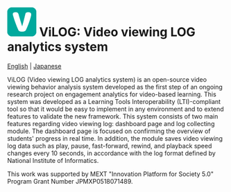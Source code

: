 # ![ロゴ](docs/assets/ViLOG_s.png)  ViLOG: Video viewing LOG analytics system

[English](README-en.md) | [Japanese](README-ja.md)

ViLOG (Video viewing LOG analytics system) is an open-source video viewing behavior analysis system developed as the first step of an ongoing research project on engagement analytics for video-based learning. This system was developed as a Learning Tools Interoperability (LTI)-compliant tool so that it would be easy to implement in any environment and to extend features to validate the new framework. This system consists of two main features regarding video viewing log: dashboard page and log collecting module. The dashboard page is focused on confirming the overview of students' progress in real time. In addition, the module saves video viewing log data such as play, pause, fast-forward, rewind, and playback speed changes every 10 seconds, in accordance with the log format defined by National Institute of Informatics. 

This work was supported by MEXT "Innovation Platform for Society 5.0" Program Grant Number JPMXP0518071489.
